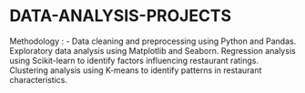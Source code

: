 # DATA-ANALYSIS-PROJECTS
Methodology : - Data cleaning and preprocessing using Python and Pandas. Exploratory data analysis using Matplotlib and Seaborn. Regression analysis using Scikit-learn to identify factors influencing restaurant ratings. Clustering analysis using K-means to identify patterns in restaurant characteristics.
